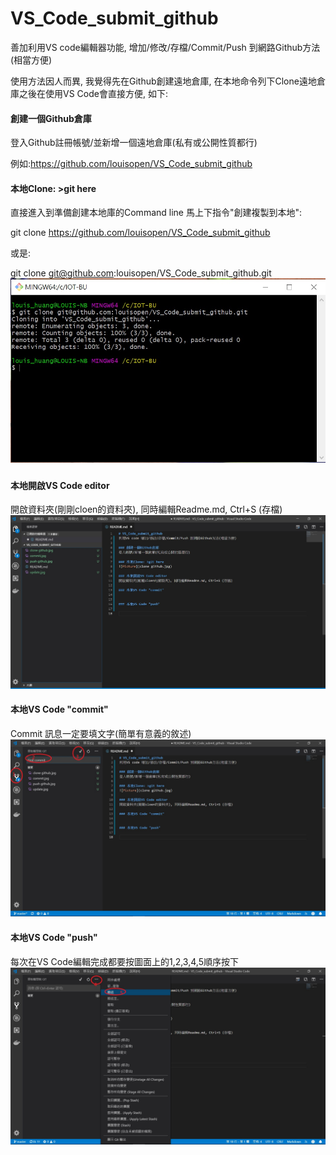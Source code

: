 # VS_Code_submit_github
善加利用VS code編輯器功能, 增加/修改/存檔/Commit/Push 到網路Github方法(相當方便)

使用方法因人而異, 我覺得先在Github創建遠地倉庫, 在本地命令列下Clone遠地倉庫之後在使用VS Code會直接方便, 如下:

#### 創建一個Github倉庫
登入Github註冊帳號/並新增一個遠地倉庫(私有或公開性質都行)

例如:https://github.com/louisopen/VS_Code_submit_github

#### 本地Clone: >git here
直接進入到準備創建本地庫的Command line 馬上下指令"創建複製到本地": 

git clone https://github.com/louisopen/VS_Code_submit_github

或是: 

git clone git@github.com:louisopen/VS_Code_submit_github.git
![Picture](/Resource/clone_github.jpg)

#### 本地開啟VS Code editor
開啟資料夾(剛剛cloen的資料夾), 同時編輯Readme.md, Ctrl+S (存檔)
![Picture](/Resource/edition_update.jpg)

#### 本地VS Code "commit" 
Commit 訊息一定要填文字(簡單有意義的敘述)
![Picture](/Resource/commit.jpg)

#### 本地VS Code "push"
每次在VS Code編輯完成都要按圖面上的1,2,3,4,5順序按下
![Picture](/Resource/push_github.jpg)
